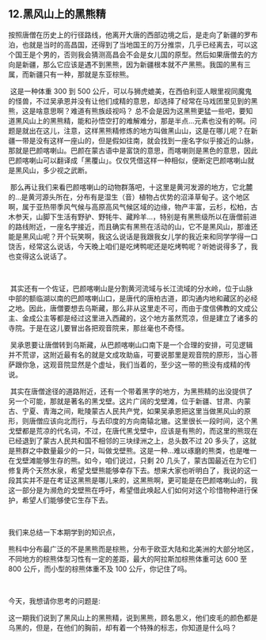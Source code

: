 ## 12.黑风山上的黑熊精
按照唐僧在历史上的行径路线，他离开大唐的西部边境之后，是走向了新疆的罗布泊，也就是当时的高昌国，还得到了当地国王的万分推崇，几乎已经离去，可以这个国王是个男的，否则我会猜测高昌会不会是女儿国的原型。然后如果唐僧去的方向是新疆，那么它应该是遇不到黑熊，因为新疆根本就不产黑熊。我国的黑有三属，而新疆只有一种，那就是东亚棕熊。


 这是一种体重 300 到 500 公斤，可以与狮虎媲美，在西伯利亚人眼里视同魔鬼的怪兽，不过吴承恩并没有让他们成精的意思，却选择了经常在马戏团里见到的黑熊，这是啥意思啊？难道有熊族歧视吗？ 总不会是因为这黑熊更猛一些吧，要知道黑风山上的黑熊精，能和孙悟空打的难解难分，那是半点…元素也没有的啊。问题是就出在这儿，注意，这样黑熊精修炼的地方叫做黑山山，这是在哪儿呢？在新疆一带是没有这样一座山的，但是假如往南，就会找到一座名字似乎接近的山脉，那就是巴颜喀喇山。巴颜在蒙古语中是富饶的意思，而喀喇则是黑色的意思，因此巴颜喀喇山可以翻译成「黑覆山」。仅仅凭借这样一种相似，便断定巴颜喀喇山就是黑风山，多少视之武断。


 那么再让我们来看巴颜喀喇山的动物群落吧，十这里是黄河发源的地方，它北麓的…是黄河源头所在，分布有是湿生（音）植物占优势的沼泽草甸子。这个地区啊，属于亚热带季风气候与高原高风气候区域的边缘，物产丰富，云杉，松柏，古木参天，山脚下生活有野驴、野牦牛、藏羚羊…，特别是有黑熊级所以在唐僧前进的路线附近，一座名字接近，而且确实有黑熊在活动的山，它不是黑风山，那谁还能是黑风山呢？开个玩笑啊，我这么说话是我跟我女儿学的我近来和同学学得一口饶舌，经常这么说话，今天晚上咱们是吃烤鸭呢还是吃烤鸭呢？听她说得多了，我也变得这么说话了。


 


 其实还有一个佐证，巴颜喀喇山是分割黄河流域与长江流域的分水岭，位于山脉中部的额临湖以南的巴颜喀喇山口，是唐代的唐柏古道，即沟通内地和藏区的必经之地。因此，唐僧要想去乌斯藏，那么非从这里走不可，而由于度信佛教的文成公主、金成公主等都是经过这里进入西藏的，这个地方虽然荒凉，但是建立了诸多的寺院。于是在这儿要冒出各把观音院来，那丝毫也不奇怪。


 吴承恩要让唐僧转到乌斯藏，从巴颜喀喇山口南下是一个合理的安排，可见逻辑并不荒谬，这附近最有名的就是文成攻助庙，可要说那里是观音院的原形，当心菩萨跟你急，这观音院显然是个虚址，我们当着的，至少这一带的熊没有成精的传说。


 其实在唐僧途径的道路附近，还有一个带着黑字的地方，为黑熊精的出没提供了另一个可能，那就是著名的黑戈壁。这片广阔的戈壁滩，位于新疆、甘肃、内蒙古、宁夏、青海之间，毗陵蒙古人民共产党，如果吴承恩把这里当做黑风山的原形，则唐僧应该向北而行，与去印度的方向南辕北辙。这里很长一段时间，这个黑戈壁都是荒凉的代名词，不过，在唐代黑戈壁中，应该是有熊的，而这里的熊现在已经退到了蒙古人民共和国不相邻的三块绿洲之上，总头数不过 20 多头了，这就是熊群之中数量最少的一只，叫做戈壁熊。这是一种…难以琢磨的熊类，也是唯一在戈壁滩能够生存的熊。如今，咱们说过，只剩 20 几头了，蒙古国最近在为它们修复两个天然水泉，希望戈壁熊能够幸存下去。想来大家也听明白了，我说的这一段其实并不是在考证这黑熊是哪儿来的，这黑熊啊，更可能是在巴颜喀喇山的，我这一部分是为濒危的戈壁熊在呼吁，希望借此唤起人们如何对这个珍惜物种进行保护，希望人们能够使它生存下去。


 


我们来总结一下本期学到的知识点，


熊科中分布最广泛的不是黑熊而是棕熊，分布于欧亚大陆和北美洲的大部分地区，不同地方的棕熊体型习性有一定的差距，最大的阿拉斯加棕熊体重可达 600 至 800 公斤，而小型的棕熊体重不及 100 公斤，你记住了吗。


 


今天，我想请你思考的问题是:


这一期我们说到了黑风山上的黑熊精，说到黑熊，顾名思义，他们皮毛的颜色都是乌黑的，但是，在他们的胸前，却有着一个特殊的标志，你知道是什么吗？

